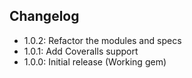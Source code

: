 ## Changelog

* 1.0.2: Refactor the modules and specs
* 1.0.1: Add Coveralls support
* 1.0.0: Initial release (Working gem)